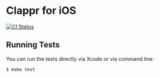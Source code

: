 # Clappr for iOS

[![CI Status](http://img.shields.io/travis/globocom/clappr-ios.svg?style=flat)](http://travis-ci.org/globocom/clappr-ios)

## Running Tests

You can run the tests directly via Xcode or via command line: 

```
$ make test
```

